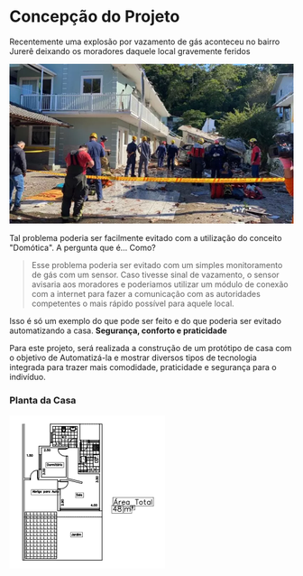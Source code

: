 # Concepção do Projeto

Recentemente uma explosão por vazamento de gás aconteceu no bairro Jurerê deixando os moradores daquele local gravemente feridos

![Explosao](./Figuras/explosaojurere.jpg)

Tal problema poderia ser facilmente evitado com a utilização do conceito "Domótica". A pergunta que é... Como?
> Esse problema poderia ser evitado com um simples monitoramento de gás com um sensor. Caso tivesse sinal de vazamento, o sensor avisaria aos moradores e poderiamos utilizar um módulo de conexão com a internet para fazer a comunicação com as autoridades competentes o mais rápido possível para aquele local.

Isso é só um exemplo do que pode ser feito e do que poderia ser evitado automatizando a casa. **Segurança, conforto e praticidade**

Para este projeto, será realizada a construção de um protótipo de casa com o objetivo de Automatizá-la e mostrar diversos tipos de tecnologia integrada para trazer mais comodidade, praticidade e segurança para o indivíduo.

### Planta da Casa

![Figura 1 - Planta da Casa](./Figuras/planta.png)
